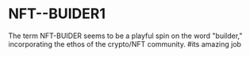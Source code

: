 # NFT--BUIDER1
 The term NFT-BUIDER seems to be a playful spin on the word "builder," incorporating the ethos of the crypto/NFT community. 
 #its amazing job
